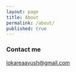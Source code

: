 ```yaml
---
layout: page
title: About
permalink: /about/
published: true
---
```




### Contact me

[lokareaayush@gmail.com](mailto:lokareaayush@gmail.com)
